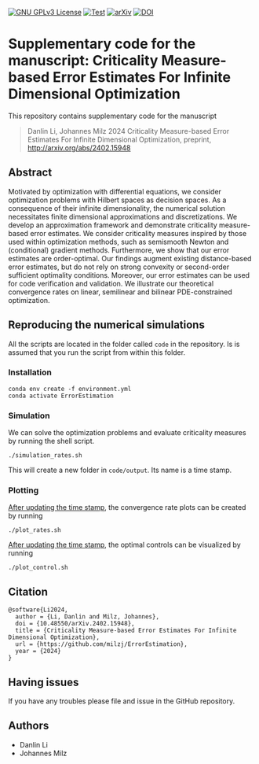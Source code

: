 [![GNU GPLv3 License](https://img.shields.io/github/license/milzj/FW4PDE)](https://choosealicense.com/licenses/gpl-3.0/)
[![Test](https://github.com/milzj/FW4PDE/actions/workflows/test-FW4PDE.yml/badge.svg?style=plastic)](https://github.com/milzj/ErrorEstimation/actions/workflows/test.yml)
[![arXiv](https://img.shields.io/badge/arXiv-2402.15948-b31b1b.svg)](http://arxiv.org/abs/2402.15948)
[![DOI](https://zenodo.org/badge/751907933.svg)](https://zenodo.org/doi/10.5281/zenodo.10798891)


# Supplementary code for the manuscript: Criticality Measure-based Error Estimates For Infinite Dimensional Optimization

This repository contains supplementary code for the manuscript
> Danlin Li, Johannes Milz 2024
> Criticality Measure-based Error Estimates For Infinite Dimensional Optimization, preprint, http://arxiv.org/abs/2402.15948

## Abstract

Motivated by optimization with differential equations, we consider optimization problems with Hilbert spaces as decision spaces. As a consequence of their infinite dimensionality, the numerical solution necessitates finite dimensional approximations and discretizations. We develop an approximation framework and demonstrate criticality measure-based error estimates. We consider criticality measures inspired by those used within optimization methods, such as semismooth Newton and (conditional) gradient methods. Furthermore, we show that our error estimates are order-optimal. Our findings augment existing distance-based error estimates, but do not rely on strong convexity or second-order sufficient optimality conditions. Moreover, our error estimates can be used for code verification and validation. We illustrate our theoretical convergence rates on linear, semilinear and bilinear PDE-constrained optimization.


## Reproducing the numerical simulations
All the scripts are located in the folder called `code` in the repository. Is is assumed that you run the script from within this folder.

### Installation

```
conda env create -f environment.yml
conda activate ErrorEstimation
```
### Simulation

We can solve the optimization problems and evaluate criticality measures by running the shell script.

```
./simulation_rates.sh
```
This will create a new folder in `code/output`. Its name is a time stamp.

### Plotting

[After updating the time stamp](https://github.com/milzj/ErrorEstimation/blob/79611618e38d88e5627e6b37275bf6d2c62bbfe3/code/plot_rates.sh#L1), the convergence rate plots can be created by running

```
./plot_rates.sh
```

[After updating the time stamp](https://github.com/milzj/ErrorEstimation/blob/79611618e38d88e5627e6b37275bf6d2c62bbfe3/code/plot_control.sh#L1), 
the optimal controls can be visualized by running

```
./plot_control.sh
```

## Citation

```
@software{Li2024,
  author = {Li, Danlin and Milz, Johannes},
  doi = {10.48550/arXiv.2402.15948},
  title = {Criticality Measure-based Error Estimates For Infinite Dimensional Optimization},
  url = {https://github.com/milzj/ErrorEstimation},
  year = {2024}
}
```

## Having issues
If you have any troubles please file and issue in the GitHub repository.

## Authors

- Danlin Li
- Johannes Milz 
